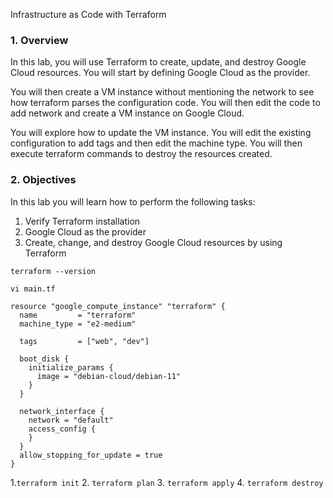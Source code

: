 Infrastructure as Code with Terraform

### 1. Overview
In this lab, you will use Terraform to create, update, and destroy Google Cloud resources. You will start by defining Google Cloud as the provider.

You will then create a VM instance without mentioning the network to see how terraform parses the configuration code. You will then edit the code to add network and create a VM instance on Google Cloud.

You will explore how to update the VM instance. You will edit the existing configuration to add tags and then edit the machine type. You will then execute terraform commands to destroy the resources created.
### 2. Objectives
In this lab you will learn how to perform the following tasks:

1. Verify Terraform installation
2. Google Cloud as the provider
3. Create, change, and destroy Google Cloud resources by using Terraform


```
terraform --version
```

```
vi main.tf
```

```
resource "google_compute_instance" "terraform" {
  name         = "terraform"
  machine_type = "e2-medium"

  tags         = ["web", "dev"]

  boot_disk {
    initialize_params {
      image = "debian-cloud/debian-11"
    }
  }

  network_interface {
    network = "default"
    access_config {
    }
  }
  allow_stopping_for_update = true 
}
```


1.```terraform init```
2. ```terraform plan```
3. ```terraform apply```
4. ```terraform destroy```
